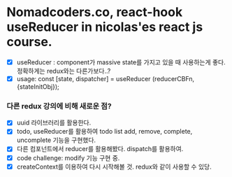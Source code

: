# Nomadcoders.co, react-hook useReducer in nicolas'es react js course.

- [x] useReducer : component가 massive state를 가지고 있을 때 사용하는게 좋다. 정확하게는 redux와는 다른가보다..?
- [x] usage: const [state, dispatcher] = useReducer (reducerCBFn, {stateInitObj});

### 다른 redux 강의에 비해 새로운 점?

- [x] uuid 라이브러리를 활용한다.
- [x] todo, useReducer를 활용하여 todo list add, remove, complete, uncomplete 기능을 구현했다.
- [x] 다른 컴포넌트에서 reducer를 활용해봤다. dispatch를 활용하여.
- [x] code challenge: modify 기능 구현 중.
- [x] createContext를 이용하여 다시 시작해볼 것. redux와 같이 사용할 수 있당.
